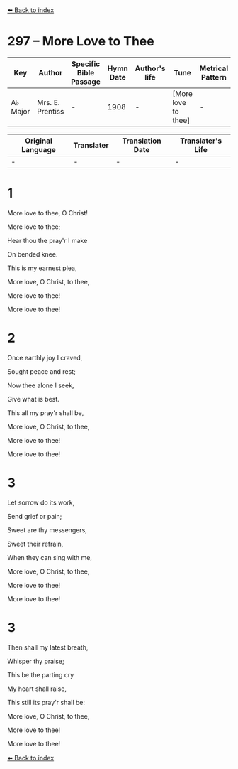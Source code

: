 [⬅️ Back to index](../README.md)

# 297 – More Love to Thee

Key | Author   | Specific Bible Passage     |Hymn Date |Author's life |Tune |Metrical Pattern   |Composer/Source
-- | --------- | ---------------------------|----------|--------------|-----|-------------------|-------------  
A♭ Major |Mrs. E. Prentiss |- |1908 |- |[More love to thee] |- |W. H. Doane

Original Language | Translater | Translation Date   | Translater's Life  
----------------- | --------- | --------------------|-------------     
\- |- |- |-




# 1

More love to thee, O Christ!

More love to thee;

Hear thou the pray'r I make

On bended knee.

This is my earnest plea,

More love, O Christ, to thee,

More love to thee!

More love to thee!



# 2

Once earthly joy I craved,

Sought peace and rest;

Now thee alone I seek,

Give what is best.

This all my pray'r shall be,

More love, O Christ, to thee,

More love to thee!

More love to thee!



# 3

Let sorrow do its work,

Send grief or pain;

Sweet are thy messengers,

Sweet their refrain,

When they can sing with me,

More love, O Christ, to thee,

More love to thee!

More love to thee!



# 3

Then shall my latest breath,

Whisper thy praise;

This be the parting cry

My heart shall raise,

This still its pray'r shall be:

More love, O Christ, to thee,

More love to thee!

More love to thee!

[⬅️ Back to index](../README.md)
